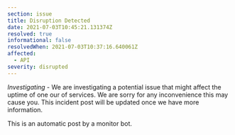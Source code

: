 ```yaml
---
section: issue
title: Disruption Detected
date: 2021-07-03T10:45:21.131374Z
resolved: true
informational: false
resolvedWhen: 2021-07-03T10:37:16.640061Z
affected:
  - API
severity: disrupted
---
```

*Investigating* - We are investigating a potential issue that might affect the uptime of one our of services. We are sorry for any inconvenience this may cause you. This incident post will be updated once we have more information.

This is an automatic post by a monitor bot.
        
